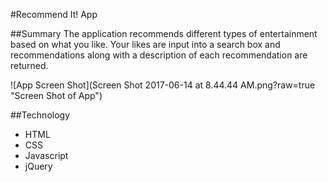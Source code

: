 #Recommend It! App

##Summary
The application recommends different types of entertainment based on what you like.  Your likes are input into a search box and recommendations along with a description of each recommendation are returned.

![App Screen Shot](Screen Shot 2017-06-14 at 8.44.44 AM.png?raw=true "Screen Shot of App")

##Technology
* HTML
* CSS
* Javascript
* jQuery
